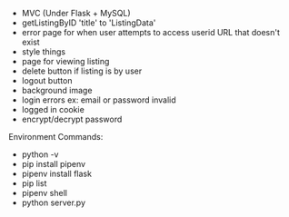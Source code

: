  - MVC (Under Flask + MySQL)
 - getListingByID 'title' to 'ListingData'
 - error page for when user attempts to access userid URL that doesn't exist
 - style things
 - page for viewing listing
 - delete button if listing is by user
 - logout button
 - background image
 - login errors ex: email or password invalid
 - logged in cookie
 - encrypt/decrypt password


 Environment Commands:
 - python -v
 - pip install pipenv
 - pipenv install flask
 - pip list
 - pipenv shell
 - python server.py